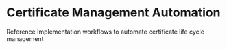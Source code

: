 # Certificate Management Automation
Reference Implementation workflows to automate certificate life cycle management
